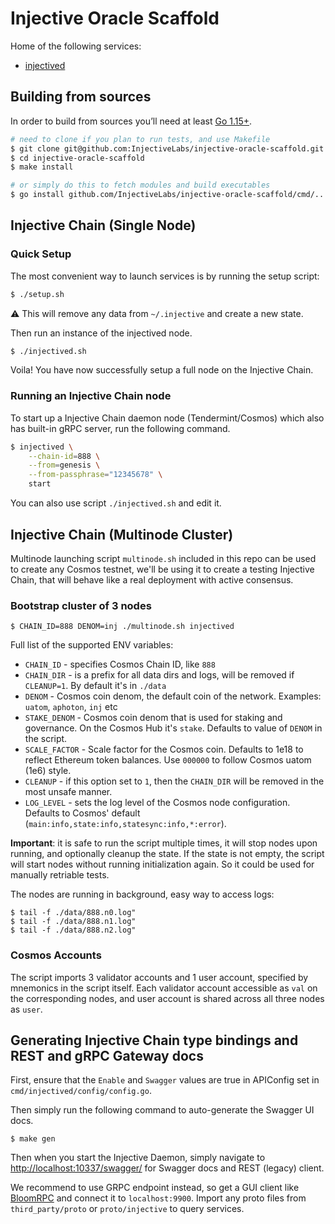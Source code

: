 # Injective Oracle Scaffold

Home of the following services:

* [injectived](/cmd/injectived)

## Building from sources

In order to build from sources you’ll need at least [Go 1.15+](https://golang.org/dl/).

```bash
# need to clone if you plan to run tests, and use Makefile
$ git clone git@github.com:InjectiveLabs/injective-oracle-scaffold.git
$ cd injective-oracle-scaffold
$ make install

# or simply do this to fetch modules and build executables
$ go install github.com/InjectiveLabs/injective-oracle-scaffold/cmd/...
```

## Injective Chain (Single Node)

### Quick Setup

The most convenient way to launch services is by running the setup script:

```bash
$ ./setup.sh
```

⚠️ This will remove any data from `~/.injective` and create a new state.

Then run an instance of the injectived node. 

```bash
$ ./injectived.sh
```

Voila! You have now successfully setup a full node on the Injective Chain. 

### Running an Injective Chain node

To start up a Injective Chain daemon node (Tendermint/Cosmos) which also has built-in gRPC server, run the following command. 

```bash
$ injectived \
	--chain-id=888 \
	--from=genesis \
	--from-passphrase="12345678" \
	start

```

You can also use script `./injectived.sh` and edit it.

## Injective Chain (Multinode Cluster)

Multinode launching script `multinode.sh` included in this repo can be used to create any Cosmos testnet, we'll be using it to create a testing Injective Chain, that will behave like a real deployment with active consensus.

### Bootstrap cluster of 3 nodes

```
$ CHAIN_ID=888 DENOM=inj ./multinode.sh injectived
```

Full list of the supported ENV variables:
* `CHAIN_ID` - specifies Cosmos Chain ID, like `888`
* `CHAIN_DIR` - is a prefix for all data dirs and logs, will be removed if `CLEANUP=1`. By default it's in `./data`
* `DENOM` - Cosmos coin denom, the default coin of the network. Examples: `uatom`, `aphoton`, `inj` etc
* `STAKE_DENOM` - Cosmos coin denom that is used for staking and governance. On the Cosmos Hub it's `stake`. Defaults to value of `DENOM` in the script.
* `SCALE_FACTOR` - Scale factor for the Cosmos coin. Defaults to 1e18 to reflect Ethereum token balances. Use `000000` to follow Cosmos uatom (1e6) style.
* `CLEANUP` - if this option set to `1`, then the `CHAIN_DIR` will be removed in the most unsafe manner.
* `LOG_LEVEL` - sets the log level of the Cosmos node configuration. Defaults to Cosmos' default (`main:info,state:info,statesync:info,*:error`).

**Important**: it is safe to run the script multiple times, it will stop nodes upon running, and optionally cleanup the state. If the state is not empty, the script will start nodes without running initialization again. So it could be used for manually retriable tests.

The nodes are running in background, easy way to access logs:

```
$ tail -f ./data/888.n0.log"
$ tail -f ./data/888.n1.log"
$ tail -f ./data/888.n2.log"
```

### Cosmos Accounts

The script imports 3 validator accounts and 1 user account, specified by mnemonics in the script itself. Each validator account accessible as `val` on the corresponding nodes, and user account is shared across all three nodes as `user`.

## Generating Injective Chain type bindings and REST and gRPC Gateway docs

First, ensure that the `Enable` and `Swagger` values are true in APIConfig set in `cmd/injectived/config/config.go`. 

Then simply run the following command to auto-generate the Swagger UI docs.

```
$ make gen
```

Then when you start the Injective Daemon, simply navigate to [http://localhost:10337/swagger/](http://localhost:10337/swagger/) for Swagger docs and REST (legacy) client.

We recommend to use GRPC endpoint instead, so get a GUI client like [BloomRPC](https://github.com/uw-labs/bloomrpc) and connect it to `localhost:9900`. Import any proto files from `third_party/proto` or `proto/injective` to query services.

